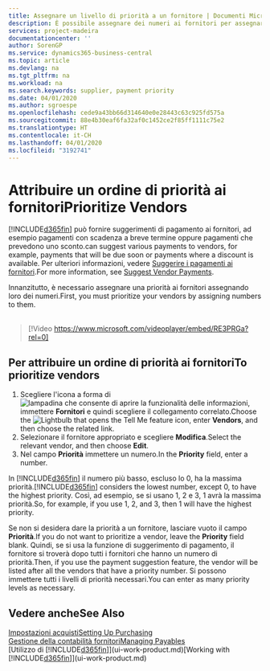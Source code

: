 ```yaml
---
title: Assegnare un livello di priorità a un fornitore | Documenti Microsoft
description: È possibile assegnare dei numeri ai fornitori per assegnare loro una priorità e semplificare i suggerimenti di pagamento in Business Central.
services: project-madeira
documentationcenter: ''
author: SorenGP
ms.service: dynamics365-business-central
ms.topic: article
ms.devlang: na
ms.tgt_pltfrm: na
ms.workload: na
ms.search.keywords: supplier, payment priority
ms.date: 04/01/2020
ms.author: sgroespe
ms.openlocfilehash: cede9a43bb66d314640e0e28443c63c925fd575a
ms.sourcegitcommit: 88e4b30eaf6fa32af0c1452ce2f85ff1111c75e2
ms.translationtype: HT
ms.contentlocale: it-CH
ms.lasthandoff: 04/01/2020
ms.locfileid: "3192741"
---
```

# <a name="prioritize-vendors"></a><span data-ttu-id="b0e2e-103">Attribuire un ordine di priorità ai fornitori</span><span class="sxs-lookup"><span data-stu-id="b0e2e-103">Prioritize Vendors</span></span>
[!INCLUDE[d365fin](includes/d365fin_md.md)] <span data-ttu-id="b0e2e-104">può fornire suggerimenti di pagamento ai fornitori, ad esempio pagamenti con scadenza a breve termine oppure pagamenti che prevedono uno sconto.</span><span class="sxs-lookup"><span data-stu-id="b0e2e-104">can suggest various payments to vendors, for example, payments that will be due soon or payments where a discount is available.</span></span> <span data-ttu-id="b0e2e-105">Per ulteriori informazioni, vedere [Suggerire i pagamenti ai fornitori](payables-how-suggest-vendor-payments.md).</span><span class="sxs-lookup"><span data-stu-id="b0e2e-105">For more information, see [Suggest Vendor Payments](payables-how-suggest-vendor-payments.md).</span></span>

<span data-ttu-id="b0e2e-106">Innanzitutto, è necessario assegnare una priorità ai fornitori assegnando loro dei numeri.</span><span class="sxs-lookup"><span data-stu-id="b0e2e-106">First, you must prioritize your vendors by assigning numbers to them.</span></span>
<br><br>
> [!Video https://www.microsoft.com/videoplayer/embed/RE3PRGa?rel=0]

## <a name="to-prioritize-vendors"></a><span data-ttu-id="b0e2e-107">Per attribuire un ordine di priorità ai fornitori</span><span class="sxs-lookup"><span data-stu-id="b0e2e-107">To prioritize vendors</span></span>
1. <span data-ttu-id="b0e2e-108">Scegliere l'icona a forma di ![lampadina che consente di aprire la funzionalità delle informazioni](media/ui-search/search_small.png "Informazioni sull'operazione che si desidera eseguire"), immettere **Fornitori** e quindi scegliere il collegamento correlato.</span><span class="sxs-lookup"><span data-stu-id="b0e2e-108">Choose the ![Lightbulb that opens the Tell Me feature](media/ui-search/search_small.png "Tell me what you want to do") icon, enter **Vendors**, and then choose the related link.</span></span>
2. <span data-ttu-id="b0e2e-109">Selezionare il fornitore appropriato e scegliere **Modifica**.</span><span class="sxs-lookup"><span data-stu-id="b0e2e-109">Select the relevant vendor, and then choose **Edit**.</span></span>
3. <span data-ttu-id="b0e2e-110">Nel campo **Priorità** immettere un numero.</span><span class="sxs-lookup"><span data-stu-id="b0e2e-110">In the **Priority** field, enter a number.</span></span>

<span data-ttu-id="b0e2e-111">In [!INCLUDE[d365fin](includes/d365fin_md.md)] il numero più basso, escluso lo 0, ha la massima priorità.</span><span class="sxs-lookup"><span data-stu-id="b0e2e-111">[!INCLUDE[d365fin](includes/d365fin_md.md)] considers the lowest number, except 0, to have the highest priority.</span></span> <span data-ttu-id="b0e2e-112">Così, ad esempio, se si usano 1, 2 e 3, 1 avrà la massima priorità.</span><span class="sxs-lookup"><span data-stu-id="b0e2e-112">So, for example, if you use 1, 2, and 3, then 1 will have the highest priority.</span></span>

<span data-ttu-id="b0e2e-113">Se non si desidera dare la priorità a un fornitore, lasciare vuoto il campo **Priorità**.</span><span class="sxs-lookup"><span data-stu-id="b0e2e-113">If you do not want to prioritize a vendor, leave the **Priority** field blank.</span></span> <span data-ttu-id="b0e2e-114">Quindi, se si usa la funzione di suggerimento di pagamento, il fornitore si troverà dopo tutti i fornitori che hanno un numero di priorità.</span><span class="sxs-lookup"><span data-stu-id="b0e2e-114">Then, if you use the payment suggestion feature, the vendor will be listed after all the vendors that have a priority number.</span></span> <span data-ttu-id="b0e2e-115">Si possono immettere tutti i livelli di priorità necessari.</span><span class="sxs-lookup"><span data-stu-id="b0e2e-115">You can enter as many priority levels as necessary.</span></span>

## <a name="see-also"></a><span data-ttu-id="b0e2e-116">Vedere anche</span><span class="sxs-lookup"><span data-stu-id="b0e2e-116">See Also</span></span>
[<span data-ttu-id="b0e2e-117">Impostazioni acquisti</span><span class="sxs-lookup"><span data-stu-id="b0e2e-117">Setting Up Purchasing</span></span>](purchasing-setup-purchasing.md)  
[<span data-ttu-id="b0e2e-118">Gestione della contabilità fornitori</span><span class="sxs-lookup"><span data-stu-id="b0e2e-118">Managing Payables</span></span>](payables-manage-payables.md)  
<span data-ttu-id="b0e2e-119">[Utilizzo di [!INCLUDE[d365fin](includes/d365fin_md.md)]](ui-work-product.md)</span><span class="sxs-lookup"><span data-stu-id="b0e2e-119">[Working with [!INCLUDE[d365fin](includes/d365fin_md.md)]](ui-work-product.md)</span></span>
